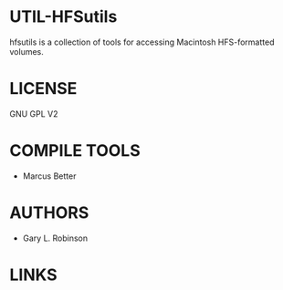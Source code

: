 UTIL-HFSutils
=============

hfsutils is a collection of tools for accessing Macintosh HFS-formatted volumes.


LICENSE
========
GNU GPL V2

COMPILE TOOLS
==============
- Marcus Better

AUTHORS
=============
- Gary L. Robinson

LINKS
=============